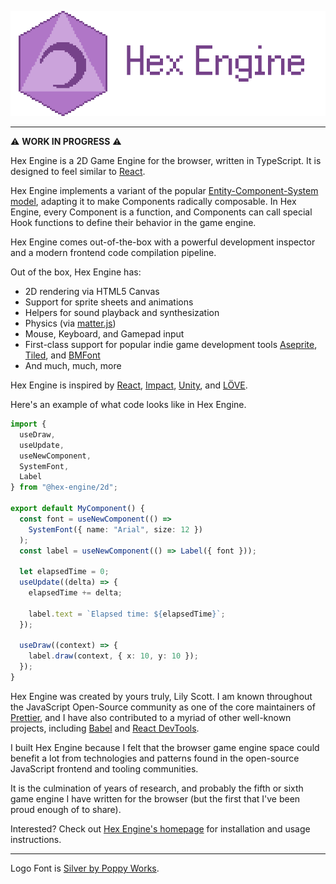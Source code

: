 ![Hex Engine Logo](logo-image.png)

---

⚠️ **WORK IN PROGRESS** ⚠️

Hex Engine is a 2D Game Engine for the browser, written in TypeScript. It is designed to feel similar to [React](https://reactjs.org/).

Hex Engine implements a variant of the popular [Entity-Component-System model](https://en.wikipedia.org/wiki/Entity_component_system), adapting it to make Components radically composable. In Hex Engine, every Component is a function, and Components can call special Hook functions to define their behavior in the game engine.

Hex Engine comes out-of-the-box with a powerful development inspector and a modern frontend code compilation pipeline.

Out of the box, Hex Engine has:

- 2D rendering via HTML5 Canvas
- Support for sprite sheets and animations
- Helpers for sound playback and synthesization
- Physics (via [matter.js](https://brm.io/matter-js/))
- Mouse, Keyboard, and Gamepad input
- First-class support for popular indie game development tools [Aseprite](https://www.aseprite.org/), [Tiled](https://www.mapeditor.org/), and [BMFont](https://www.angelcode.com/products/bmfont/)
- And much, much, more

Hex Engine is inspired by [React](https://reactjs.org/), [Impact](https://impactjs.com/), [Unity](https://unity.com/), and [LÖVE](https://love2d.org/).

Here's an example of what code looks like in Hex Engine.

```ts
import {
  useDraw,
  useUpdate,
  useNewComponent,
  SystemFont,
  Label
} from "@hex-engine/2d";

export default MyComponent() {
  const font = useNewComponent(() =>
    SystemFont({ name: "Arial", size: 12 })
  );
  const label = useNewComponent(() => Label({ font }));

  let elapsedTime = 0;
  useUpdate((delta) => {
    elapsedTime += delta;

    label.text = `Elapsed time: ${elapsedTime}`;
  });

  useDraw((context) => {
    label.draw(context, { x: 10, y: 10 });
  });
}
```

Hex Engine was created by yours truly, Lily Scott. I am known throughout the JavaScript Open-Source community as one of the core maintainers of [Prettier](https://prettier.io/), and I have also contributed to a myriad of other well-known projects, including [Babel](https://babeljs.io/) and [React DevTools](https://github.com/facebook/react-devtools).

I built Hex Engine because I felt that the browser game engine space could benefit a lot from technologies and patterns found in the open-source JavaScript frontend and tooling communities.

It is the culmination of years of research, and probably the fifth or sixth game engine I have written for the browser (but the first that I've been proud enough of to share).

Interested? Check out [Hex Engine's homepage](http://TODO!!) for installation and usage instructions.

---

Logo Font is [Silver by Poppy Works](https://poppyworks.itch.io/silver).
